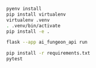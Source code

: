 

```sh
pyenv install
pip install virtualenv
virtualenv .venv
. .venv/bin/activate
pip install -e .
```

```sh
flask --app ai_fungeon_api run
```

```sh
pip install -r requirements.txt
pytest 
```
